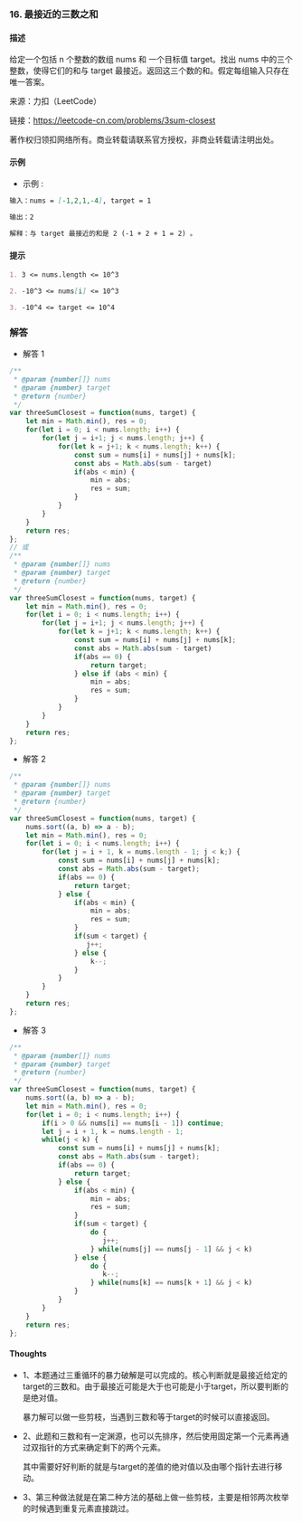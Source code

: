 ### 16. 最接近的三数之和

#### 描述

给定一个包括 n 个整数的数组 nums 和 一个目标值 target。找出 nums 中的三个整数，使得它们的和与 target 最接近。返回这三个数的和。假定每组输入只存在唯一答案。

来源：力扣（LeetCode）

链接：https://leetcode-cn.com/problems/3sum-closest

著作权归领扣网络所有。商业转载请联系官方授权，非商业转载请注明出处。

#### 示例

+ 示例 :
```md
输入：nums = [-1,2,1,-4], target = 1

输出：2

解释：与 target 最接近的和是 2 (-1 + 2 + 1 = 2) 。
```

#### 提示
```md
1. 3 <= nums.length <= 10^3

2. -10^3 <= nums[i] <= 10^3

3. -10^4 <= target <= 10^4
```

### 解答

+ 解答 1
```js
/**
 * @param {number[]} nums
 * @param {number} target
 * @return {number}
 */
var threeSumClosest = function(nums, target) {
    let min = Math.min(), res = 0;
    for(let i = 0; i < nums.length; i++) {
        for(let j = i+1; j < nums.length; j++) {
            for(let k = j+1; k < nums.length; k++) {
                const sum = nums[i] + nums[j] + nums[k];
                const abs = Math.abs(sum - target)
                if(abs < min) {
                    min = abs;
                    res = sum;
                }
            }
        }
    }
    return res;
};
// 或
/**
 * @param {number[]} nums
 * @param {number} target
 * @return {number}
 */
var threeSumClosest = function(nums, target) {
    let min = Math.min(), res = 0;
    for(let i = 0; i < nums.length; i++) {
        for(let j = i+1; j < nums.length; j++) {
            for(let k = j+1; k < nums.length; k++) {
                const sum = nums[i] + nums[j] + nums[k];
                const abs = Math.abs(sum - target)
                if(abs == 0) {
                    return target;
                } else if (abs < min) {
                    min = abs;
                    res = sum;
                }
            }
        }
    }
    return res;
};
```

+ 解答 2
```js
/**
 * @param {number[]} nums
 * @param {number} target
 * @return {number}
 */
var threeSumClosest = function(nums, target) {
    nums.sort((a, b) => a - b);
    let min = Math.min(), res = 0;
    for(let i = 0; i < nums.length; i++) {
        for(let j = i + 1, k = nums.length - 1; j < k;) {
            const sum = nums[i] + nums[j] + nums[k];
            const abs = Math.abs(sum - target);
            if(abs == 0) {
                return target;
            } else {
                if(abs < min) {
                    min = abs;
                    res = sum;
                }
                if(sum < target) {
                   j++;
                } else {
                    k--;
                }
            }
        }
    }
    return res;
};
```

+ 解答 3
```js
/**
 * @param {number[]} nums
 * @param {number} target
 * @return {number}
 */
var threeSumClosest = function(nums, target) {
    nums.sort((a, b) => a - b);
    let min = Math.min(), res = 0;
    for(let i = 0; i < nums.length; i++) {
        if(i > 0 && nums[i] == nums[i - 1]) continue;
        let j = i + 1, k = nums.length - 1;
        while(j < k) {
            const sum = nums[i] + nums[j] + nums[k];
            const abs = Math.abs(sum - target);
            if(abs == 0) {
                return target;
            } else {
                if(abs < min) {
                    min = abs;
                    res = sum;
                }
                if(sum < target) {
                    do {
                       j++;
                    } while(nums[j] == nums[j - 1] && j < k)
                } else {
                    do {
                       k--;
                    } while(nums[k] == nums[k + 1] && j < k)
                }
            }
        }
    }
    return res;
};
```

#### Thoughts

+ 1、本题通过三重循环的暴力破解是可以完成的。核心判断就是最接近给定的target的三数和。由于最接近可能是大于也可能是小于target，所以要判断的是绝对值。
  
  暴力解可以做一些剪枝，当遇到三数和等于target的时候可以直接返回。

+ 2、此题和三数和有一定渊源，也可以先排序，然后使用固定第一个元素再通过双指针的方式来确定剩下的两个元素。

  其中需要好好判断的就是与target的差值的绝对值以及由哪个指针去进行移动。

+ 3、第三种做法就是在第二种方法的基础上做一些剪枝，主要是相邻两次枚举的时候遇到重复元素直接跳过。